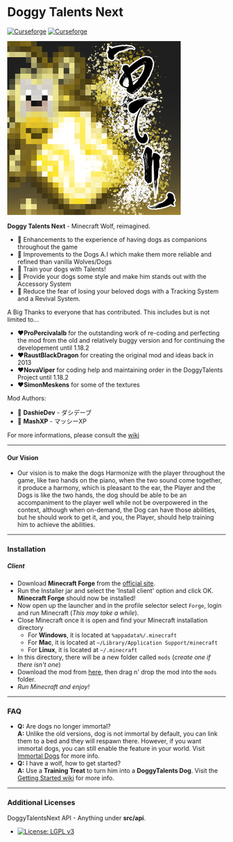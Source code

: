 # Doggy Talents Next 
[![Curseforge](http://cf.way2muchnoise.eu/full_doggy-talents-next_downloads.svg)](https://www.curseforge.com/minecraft/mc-mods/doggy-talents-next) [![Curseforge](http://cf.way2muchnoise.eu/versions/For%20MC_doggy-talents-next_all.svg)](https://www.curseforge.com/minecraft/mc-mods/doggy-talents-next)

![DT Logo](https://github.com/DashieDev/DoggyTalentsNext/blob/225f4b95d39e4890046bcf6ac30ad8e6b467a9a5/images/logo_curse4.png?raw=true)

**Doggy Talents Next** - Minecraft Wolf, reimagined.


* 🦴 Enhancements to the experience of having dogs as companions throughout the game 
* 🦴 Improvements to the Dogs A.I which make them more reliable and refined than vanilla Wolves/Dogs
* 🦴 Train your dogs with Talents!
* 🦴 Provide your dogs some style and make him stands out with the Accessory System
* 🦴 Reduce the fear of losing your beloved dogs with a Tracking System and a Revival System.

A Big Thanks to everyone that has contributed. This includes but is not limited to...
 * ❤️**ProPercivalalb** for the outstanding work of re-coding and perfecting the mod from the old and relatively buggy version and for continuing the developement until 1.18.2
 * ❤️**RaustBlackDragon** for creating the original mod and ideas back in 2013
 * ❤️**NovaViper** for coding help and maintaining order in the DoggyTalents Project until 1.18.2
 * ❤️**SimonMeskens** for some of the textures

Mod Authors:
* 🦴 **DashieDev** - ダシデーブ
* 🦴 **MashXP** - マッシーXP

For more informations, please consult the [wiki](https://github.com/DashieDev/DoggyTalentsNext/wiki)

-----------------

#### Our Vision
 * Our vision is to make the dogs Harmonize with the player throughout the game, like two hands on the piano, when the two sound come together, it produce a harmony, which is pleasant to the ear, the Player and the Dogs is like the two hands, the dog should be able to be an accompaniment to the player well while not be overpowered in the context, although when on-demand, the Dog can have those abilities, but he should work to get it, and you, the Player, should help training him to achieve the abilities.

-----------------

### Installation

##### Client
- Download **Minecraft Forge** from the [official site](https://files.minecraftforge.net/).
- Run the Installer jar and select the 'Install client' option and click OK. **Minecraft Forge** should now be installed!
- Now open up the launcher and in the profile selector select ```Forge```, login and run Minecraft (*This may take a while*).
- Close Minecraft once it is open and find your Minecraft installation directory
  - For **Windows**, it is located at ```%appadata%/.minecraft```
  - For **Mac**, it is located at ````~/Library/Application Support/minecraft````
  - For **Linux**, it is located at ```~/.minecraft``` 
- In this directory, there will be a new folder called ```mods``` (*create one if there isn't one*)
- Download the mod from [here](https://www.curseforge.com/minecraft/mc-mods/doggy-talents/files), then drag n' drop the mod into the ```mods``` folder.
- *Run Minecraft and enjoy!*

-----------------

### FAQ
 <!-- - **Q:** Will there be a Fabric version?  
   **A:** I will not be creating one, if someone wants to take up this task please contact me.
 - **Q:** Which Minecraft versions are supported?  
   **A:** It is normally be the last two major releases, currently `1.16.x` and `1.17.x`. -->
 - **Q:** Are dogs no longer immortal?  
   **A:** Unlike the old versions, dog is not immortal by default, you can link them to a bed and they will respawn there. However, if you want immortal dogs, you can still enable the feature in your world. Visit [Immortal Dogs](https://github.com/DashieDev/DoggyTalentsNext/wiki/Immortal-Dogs) for more info.
 - **Q:** I have a wolf, how to get started?  
   **A:** Use a **Training Treat** to turn him into a **DoggyTalents Dog**. Visit the [Getting Started wiki](https://github.com/DashieDev/DoggyTalentsNext/wiki/Getting-Started) for more info.

-----------------
### Additional Licenses
DoggyTalentsNext API - Anything under **src/api**.
 - [![License: LGPL v3](https://img.shields.io/badge/License-LGPL_v3-blue.svg)](https://www.gnu.org/licenses/lgpl-3.0)
